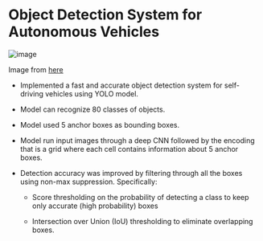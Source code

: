 # Object Detection System for Autonomous Vehicles

![image](https://cdn-images-1.medium.com/max/1600/1*QOGcvHbrDZiCqTG6THIQ_w.png)

Image from [here](https://medium.com/@jonathan_hui/real-time-object-detection-with-yolo-yolov2-28b1b93e2088)


- Implemented a fast and accurate object detection system for self-driving vehicles using YOLO model.

- Model can recognize 80 classes of objects.

- Model used 5 anchor boxes as bounding boxes.

- Model run input images through a deep CNN followed by the encoding that is a grid where each cell contains information about 5 anchor boxes.

- Detection accuracy was improved by filtering through all the boxes using non-max suppression. Specifically:

  - Score thresholding on the probability of detecting a class to keep only accurate (high probability) boxes

  - Intersection over Union (IoU) thresholding to eliminate overlapping boxes.
